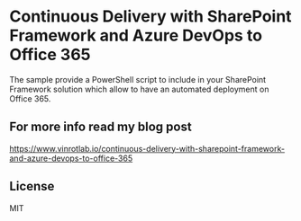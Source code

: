 # Continuous Delivery with SharePoint Framework and Azure DevOps to Office 365

The sample provide a PowerShell script to include in your SharePoint Framework solution which allow to have an automated deployment on Office 365.

## For more info read my blog post
https://www.vinrotlab.io/continuous-delivery-with-sharepoint-framework-and-azure-devops-to-office-365

License
----

MIT
